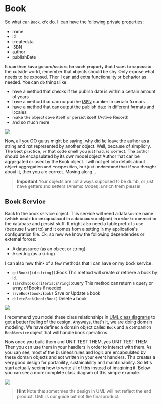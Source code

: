 # Book

So what can `Book.cfc` do. It can have the following private properties: 

* name
* id
* createdata
* ISBN
* author
* publishDate


It can then have getters/setters for each property that I want to expose to the outside world, remember that objects should be shy. Only expose what needs to be exposed. Then I can add extra functionality or behavior as needed. You can do things like:

* have a method that checks if the publish date is within a certain amount of years
* have a method that can output the [ISBN](http://www.amazon.com/exec/obidos/ASIN/) number in certain formats
* have a method that can output the publish date in different formats and locales
* make the object save itself or persist itself (Active Record)
* and so much more

![](.././images/modelguide_book.png)

Now, all you OO gurus might be saying, why did he leave the author as a string and not represented by another object. Well, because of simplicity. The best practice, or that code smell you just had, is correct. The author should be encapsulated by its own model object Author that can be aggregated or used by the Book object. I will not get into details about object aggregation and composition, but just understand that if you thought about it, then you are correct. Moving along...

> **Important** Your objects are not always supposed to be dumb, or just have getters and setters (Anemic Model). Enrich them please! 


## Book Service

Back to the book service object. This service will need a datasource name (which could be encapsulated in a datasource object) in order to connect to the database and persist stuff. It might also need a table prefix to use (because I want to) and it comes from a setting in my application's configuration file. Ok, so now we know the following dependencies or external forces:

* A datasource (as an object or string)
* A setting (as a string)

I can also now think of a few methods that I can have on my book service:

* `getBook([id:string])`:Book This method will create or retrieve a book by id.
* `searchBook(criteria:string)`:query This method can return a query or array of Books if needed
* `saveBook(book:Book)` Save or Update a book
* `deleteBook(book:Book)` Delete a book

![](.././images/modelguide_bookservice.png)


I recommend you model these class relationships in [UML class diagrams](http://www.agilemodeling.com/artifacts/classDiagram.htm) to get a better feeling of the design. Anyways, that's it, we are doing domain modeling. We have defined a domain object called `Book` and a companion `BookService` object that will handle book operations. 

Now once you build them and UNIT TEST THEM, yes UNIT TEST THEM. Then you can use them in your handlers in order to interact with them. As you can see, most of the business rules and logic are encapsulated by these domain objects and not written in your event handlers. This creates a very good design for portability, sustainability and maintainability. So let's start actually seeing how to write all of this instead of imagining it. Below you can see a more complete class diagram of this simple example.

![](.././images/simplemodelclassdiagram.png)

> **Hint** Note that sometimes the design in UML will not reflect the end product.  UML is our guide but not the final product.

